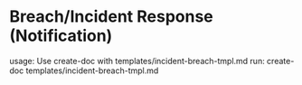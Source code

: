 # Breach/Incident Response (Notification)

usage: Use create-doc with templates/incident-breach-tmpl.md
run: create-doc templates/incident-breach-tmpl.md
